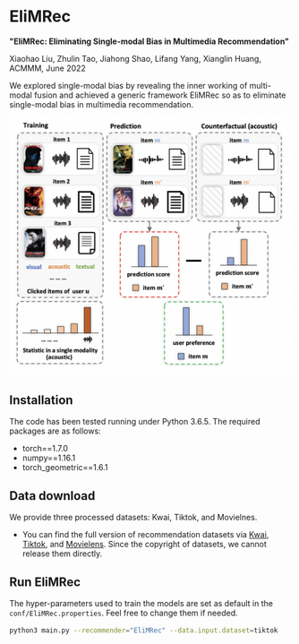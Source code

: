 # EliMRec

__"EliMRec: Eliminating Single-modal Bias in Multimedia Recommendation"__

Xiaohao Liu, Zhulin Tao, Jiahong Shao, Lifang Yang, Xianglin Huang, ACMMM, June 2022

We explored single-modal bias by revealing the inner working of multi-modal fusion and achieved a generic framework EliMRec so as to eliminate single-modal bias in multimedia recommendation.

![](EliMRec.png)

## Installation

The code has been tested running under Python 3.6.5. The required packages are as follows:
* torch==1.7.0
* numpy==1.16.1
* torch_geometric==1.6.1

## Data download
We provide three processed datasets: Kwai, Tiktok, and Movielnes.  
- You can find the full version of recommendation datasets via [Kwai](https://www.kuaishou.com/activity/uimc), [Tiktok](http://ai-lab-challenge.bytedance.com/tce/vc/), and [Movielens](https://grouplens.org/datasets/movielens/).
Since the copyright of datasets, we cannot release them directly. 

## Run EliMRec
The hyper-parameters used to train the models are set as default in the `conf/EliMRec.properties`. Feel free to change them if needed.

```sh
python3 main.py --recommender="EliMRec" --data.input.dataset=tiktok
```